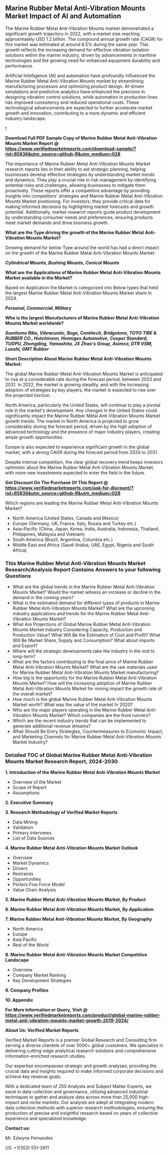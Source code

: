 <h2>Marine Rubber Metal Anti-Vibration Mounts Market Impact of AI and Automation</h2><p>The Marine Rubber Metal Anti-Vibration Mounts market demonstrated a significant growth trajectory in 2022, with a market size reaching approximately USD 1.2 billion. The compound annual growth rate (CAGR) for this market was estimated at around 6.5% during the same year. This growth reflects the increasing demand for effective vibration isolation solutions within the marine industry, driven by advancements in maritime technologies and the growing need for enhanced equipment durability and performance.</p><p>Artificial Intelligence (AI) and automation have profoundly influenced the Marine Rubber Metal Anti-Vibration Mounts market by streamlining manufacturing processes and optimizing product design. AI-driven simulations and predictive analytics have enhanced the precision in designing vibration control solutions, while automation in production lines has improved consistency and reduced operational costs. These technological advancements are expected to further accelerate market growth and innovation, contributing to a more dynamic and efficient industry landscape.</p>t</p><p id="" class=""><strong>Download Full PDF Sample Copy of Marine Rubber Metal Anti-Vibration Mounts Market Report @ <a href="https://www.verifiedmarketreports.com/download-sample/?rid=85836&utm_source=github-R&utm_medium=028" target="_blank">https://www.verifiedmarketreports.com/download-sample/?rid=85836&utm_source=github-R&utm_medium=028</a></strong></p><p>The importance of&nbsp;Marine Rubber Metal Anti-Vibration Mounts Market research reports lies in their ability to aid strategic planning, helping businesses develop effective strategies by understanding market trends and dynamics. They play a crucial role in risk management by identifying potential risks and challenges, allowing businesses to mitigate them proactively. These reports offer a competitive advantage by providing insights into competitors' strategies and Marine Rubber Metal Anti-Vibration Mounts Market positioning. For investors, they provide critical data for making informed decisions by highlighting market forecasts and growth potential. Additionally, market research reports guide product development by understanding consumer needs and preferences, ensuring products meet market demands and drive business growth.</p><p><strong>What are the&nbsp;Type driving the growth of the Marine Rubber Metal Anti-Vibration Mounts Market?</strong></p><p id="" class="">Growing demand for below Type around the world has had a direct impact on the growth of the Marine Rubber Metal Anti-Vibration Mounts Market:</p><em><strong>Cylindrical Mounts, Bushing Mounts, Conical Mounts</strong></em></p><strong>What are the&nbsp;Applications&nbsp;of Marine Rubber Metal Anti-Vibration Mounts Market available in the Market?</strong></p><p id="" class="">Based on Application the Market is categorized into Below types that held the largest Marine Rubber Metal Anti-Vibration Mounts Market share In 2024.</p><em><strong>Personal, Commercial, Military</strong></em></p><strong>Who is the largest Manufacturers of Marine Rubber Metal Anti-Vibration Mounts Market worldwide?</strong></p><p><em><strong>Sumitomo Riko, Vibracustic, Boge, Contitech, Bridgstone, TOYO TIRE & RUBBER CO., Hutchinson, Henniges Automotive, Cooper Standard, TUOPU, Zhongding, Yamashita, JX Zhao's Group, Asimco, DTR VSM, Luoshi, GMT Rubber</strong></em></p><p id="" class=""><strong>Short Description About Marine Rubber Metal Anti-Vibration Mounts Market:</strong></p><p>The global Marine Rubber Metal Anti-Vibration Mounts Market is anticipated to rise at a considerable rate during the forecast period, between 2023 and 2031. In 2022, the market is growing steadily, and with the increasing adoption of strategies by key players, the market is expected to rise over the projected horizon.</p><p>North America, particularly the United States, will continue to play a pivotal role in the market's development. Any changes in the United States could significantly impact the Marine Rubber Metal Anti-Vibration Mounts Market growth trends. The market in North America is projected to grow considerably during the forecast period, driven by the high adoption of advanced technology and the presence of major industry players, creating ample growth opportunities.</p><p>Europe is also expected to experience significant growth in the global market, with a strong CAGR during the forecast period from 2024 to 2031.</p><p>Despite intense competition, the clear global recovery trend keeps investors optimistic about the Marine Rubber Metal Anti-Vibration Mounts Market, with more new investments expected to enter the field in the future.</p><p id="" class=""><strong>Get Discount On The Purchase Of This Report @ <a href="https://www.verifiedmarketreports.com/ask-for-discount/?rid=85836&utm_source=github-R&utm_medium=028" target="_blank">https://www.verifiedmarketreports.com/ask-for-discount/?rid=85836&utm_source=github-R&utm_medium=028</a></strong></p>Which regions are leading the Marine Rubber Metal Anti-Vibration Mounts Market?</p><ul><li>North America (United States, Canada and Mexico)</li><li>Europe (Germany, UK, France, Italy, Russia and Turkey etc.)</li><li>Asia-Pacific (China, Japan, Korea, India, Australia, Indonesia, Thailand, Philippines, Malaysia and Vietnam)</li><li>South America (Brazil, Argentina, Columbia etc.)</li><li>Middle East and Africa (Saudi Arabia, UAE, Egypt, Nigeria and South Africa)</li></ul><h3 id="" class="">This Marine Rubber Metal Anti-Vibration Mounts Market Research/Analysis Report Contains Answers to your following Questions</h3><ul><li>What are the global trends in the Marine Rubber Metal Anti-Vibration Mounts Market? Would the market witness an increase or decline in the demand in the coming years?</li><li>What is the estimated demand for different types of products in Marine Rubber Metal Anti-Vibration Mounts Market? What are the upcoming industry applications and trends for the Marine Rubber Metal Anti-Vibration Mounts Market?</li><li>What Are Projections of Global Marine Rubber Metal Anti-Vibration Mounts Market Industry Considering Capacity, Production and Production Value? What Will Be the Estimation of Cost and Profit? What Will Be Market Share, Supply and Consumption? What about imports and Export?</li><li>Where will the strategic developments take the industry in the mid to long-term?</li><li>What are the factors contributing to the final price of Marine Rubber Metal Anti-Vibration Mounts Market? What are the raw materials used for Marine Rubber Metal Anti-Vibration Mounts Market manufacturing?</li><li>How big is the opportunity for the Marine Rubber Metal Anti-Vibration Mounts Market? How will the increasing adoption of Marine Rubber Metal Anti-Vibration Mounts Market for mining impact the growth rate of the overall market?</li><li>How much is the global Marine Rubber Metal Anti-Vibration Mounts Market worth? What was the value of the market In 2020?</li><li>Who are the major players operating in the Marine Rubber Metal Anti-Vibration Mounts Market? Which companies are the front runners?</li><li>Which are the recent industry trends that can be implemented to generate additional revenue streams?</li><li>What Should Be Entry Strategies, Countermeasures to Economic Impact, and Marketing Channels for Marine Rubber Metal Anti-Vibration Mounts Market Industry?</li></ul><h3 id="" class="">Detailed TOC of Global Marine Rubber Metal Anti-Vibration Mounts Market Research Report, 2024-2030</h3><p id="" class=""><strong>1. Introduction of the Marine Rubber Metal Anti-Vibration Mounts Market</strong></p><ul><li>Overview of the Market</li><li>Scope of Report</li><li>Assumptions</li></ul><p id="" class=""><strong>2. Executive Summary</strong></p><p id="" class=""><strong>3. Research Methodology of Verified Market Reports</strong></p><ul><li>Data Mining</li><li>Validation</li><li>Primary Interviews</li><li>List of Data Sources</li></ul><p id="" class=""><strong>4. Marine Rubber Metal Anti-Vibration Mounts Market Outlook</strong></p><ul><li>Overview</li><li>Market Dynamics</li><li>Drivers</li><li>Restraints</li><li>Opportunities</li><li>Porters Five Force Model</li><li>Value Chain Analysis</li></ul><p id="" class=""><strong>5. Marine Rubber Metal Anti-Vibration Mounts Market, By Product</strong></p><p id="" class=""><strong>6. Marine Rubber Metal Anti-Vibration Mounts Market, By Application</strong></p><p id="" class=""><strong>7. Marine Rubber Metal Anti-Vibration Mounts Market, By Geography</strong></p><ul><li>North America</li><li>Europe</li><li>Asia Pacific</li><li>Rest of the World</li></ul><p id="" class=""><strong>8. Marine Rubber Metal Anti-Vibration Mounts Market Competitive Landscape</strong></p><ul><li>Overview</li><li>Company Market Ranking</li><li>Key Development Strategies</li></ul><p id="" class=""><strong>9. Company Profiles</strong></p><p id="" class=""><strong>10. Appendix</strong></p><p id="" class=""><strong>For More Information or Query, Visit @ <a href="https://www.verifiedmarketreports.com/product/global-marine-rubber-metal-anti-vibration-mounts-market-growth-2019-2024/" target="_blank">https://www.verifiedmarketreports.com/product/global-marine-rubber-metal-anti-vibration-mounts-market-growth-2019-2024/</a></strong></p><p id="" class=""><strong>About Us: Verified Market Reports</strong></p><p id="" class="">Verified Market Reports is a premier Global Research and Consulting firm serving a diverse clientele of over 5000+ global customers. We specialize in delivering cutting-edge analytical research solutions and comprehensive information-enriched research studies.</p><p id="" class="">Our expertise encompasses strategic and growth analyses, providing the crucial data and insights required to make informed corporate decisions and achieve key revenue goals.</p><p id="" class="">With a dedicated team of 250 Analysts and Subject Matter Experts, we excel in data collection and governance, utilizing advanced industrial techniques to gather and analyze data across more than 25,000 high-impact and niche markets. Our analysts are adept at integrating modern data collection methods with superior research methodologies, ensuring the production of precise and insightful research based on years of collective experience and specialized knowledge.</p><p id="" class=""><strong>Contact us:</strong></p><p id="" class="">Mr. Edwyne Fernandes</p><p id="" class="">US: +1(302) 551-2611</p>